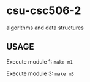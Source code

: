 # csu-csc506-2

algorithms and data structures

## USAGE

Execute module 1: `make m1`

Execute module 3: `make m3
`